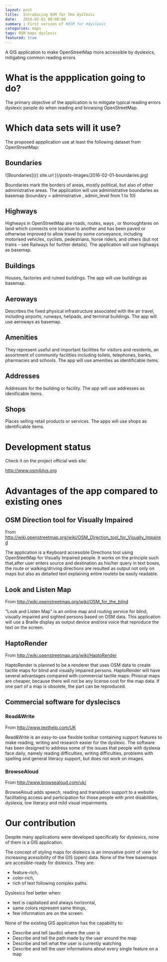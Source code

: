 ```yaml
---
layout: post
title:  Introducing OSM for the dyslexic
date:   2016-02-01 00:00:00
summary : First version of #OSM for #dyslexic
categories: maps
tags: OSM maps dyslexic
featured: true
---
```


A GIS application to make OpenStreetMap more accessible by dyslexics, mitigating common reading errors

# What is the appplication going to do?
The primary objective of the application is to mitigate typical reading errors dyslexic people do when reading and browsing OpenStreetMap.

# Which data sets will it use?

The proposed appplication use at least the following dataset from OpenStreetMap:

## Boundaries

![Boundaries]({{ site.url }}/posts-images/2016-02-01-boundaries.jpg)

Boundaries mark the borders of areas, mostly political, but also of other administrative areas. The application will use administrative boundaries as basemap (boundary = administrative , admin_level from 1 to 10)

## Highways 

Highways in OpenStreetMap are roads, routes, ways , or thoroughfares on land which connects one location to another and has been paved or otherwise improved to allow travel by some conveyance, including motorised vehicles, cyclists, pedestrians, horse riders, and others (but not trains – see Railways for further details). The application will use highways as basemap.

## Buildings

Houses, factories and ruined buildings. The app will use buildings as basemap.

## Aeroways

Describes the fixed physical infrastructure associated with the air travel, including airports, runways, helipads, and terminal buildings. The app will use aeroways as basemap.

## Amenities

They represent useful and important facilities for visitors and residents, an assortment of community facilities including toilets, telephones, banks, pharmacies and schools. The app will use amenities as identificable items.

## Addresses

Addresses for the building or facility. The app will use addresses as idenificable items.

## Shops

Places selling retail products or services. The apps will use shops as identificable items.


# Development status
Check it on the project official web site:

<http://www.osm4dys.org>


# Advantages of the app compared to existing ones

## OSM Direction tool for Visually Impaired
From <http://wiki.openstreetmap.org/wiki/OSM_Direction_tool_for_Visually_Impaired>

The application is a Keyboard accessible Directions tool using OpenSteetMap for Visually
Impaired people. It works on the principle such that,after user enters source and
destination as his/her query in text boxes, the route or walking/driving directions are
resulted as output not only on maps but also as detailed text explaining entire routeto be
easily readable.

## Look and Listen Map
From <http://wiki.openstreetmap.org/wiki/OSM_for_the_blind>

"Look and Listen Map" is an online map and routing service for blind, visually impaired
and sighted persons based on OSM data. This application will use a Braille display as
output device and/ora voice that reproduce the text on the screen.

## HaptoRender
From <http://wiki.openstreetmap.org/wiki/HaptoRender>

HaptoRender is planned to be a renderer that uses OSM data to create tactile maps for
blind and visually impaired persons.
HaptoRender will have several advantages compared with commercial tactile maps:
Phisical maps are cheaper, because there will not be any license cost for the map data.
If one part of a map is obsolete, the part can be reproduced.

## Commercial software for dysleciscs

### Read&Write 
From <http://www.texthelp.com/UK>

Read&Write is an easy-to-use flexible toolbar containing support features to make
reading, writing and research easier for the dyslexic. The software has been designed to
address some of the issues that people with dyslexia face daily, namely reading
difficulties, writing difficulties, problems with spelling and general literacy support, but
does not work on images.

### BrowseAloud
From <http://www.browsealoud.com/uk/>

BrowseAloud adds speech, reading and translation support to a website facilitating
access and participation for those people with print disabilities, dyslexia, low literacy and
mild visual impairments.

# Our contribution
Despite many applications were developed specifically for dyslexics, none of them is a
GIS application.

The concept of styling maps for dislexics is an innovative point of view for increasing
acessibility of the GIS (open) data. None of the free basemaps are accesible-ready for
dislexics. They are:

* feature-rich,
* color-rich,
* rich of text following complex paths.

Dyslexics feel better when:

* text is capitalized and always horizontal,
* same colors represent same things,
* few information are on the screen.

None of the existing GIS application has the capability to:

* Describe and tell (audio) where the user is
* Describe and tell the path made by the user around the map
* Describe and tell what the user is currently watching
* Describe and tell the user informations about every single feature on a map